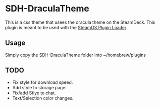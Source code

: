 # SDH-DraculaTheme

This is a css theme that usees the dracula theme on the SteamDeck. This plugin is meant to be used with the [SteamOS Plugin Loader](https://github.com/SteamDeckHomebrew/PluginLoader).

## Usage

Simply copy the SDH-DraculaTheme folder into ~/homebrew/plugins

## TODO

- Fix style for download speed.
- Add style to storage page.
- Fix/add Stlye to chat.
- Text/Selection color changes.
